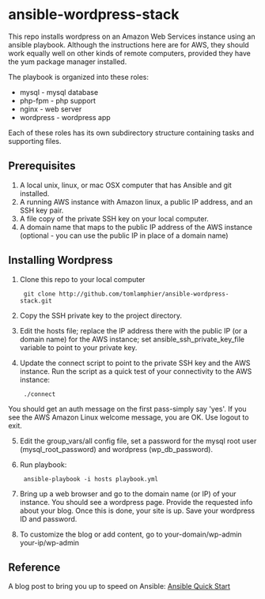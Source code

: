 # ansible-wordpress-stack
This repo installs wordpress on an Amazon Web Services instance using an ansible playbook. Although the instructions here are for AWS, they should work equally well on other kinds of remote computers, provided they have the yum package manager installed.  

The playbook is organized into these roles:
* mysql     - mysql database
* php-fpm   - php support
* nginx     - web server
* wordpress - wordpress app

Each of these roles has its own subdirectory structure containing tasks and supporting files.

## Prerequisites
1. A local unix, linux, or mac OSX computer that has Ansible and git installed.
2. A running AWS instance with Amazon linux, a public IP address,  and an SSH key pair.
3. A file copy of the private SSH key on your local computer.
4. A domain name that maps to the public IP address of the AWS instance (optional - you can use the public IP in place of a domain name)

## Installing Wordpress
1. Clone this repo to your local computer

        git clone http://github.com/tomlamphier/ansible-wordpress-stack.git
2. Copy the SSH private key to the project directory.
3. Edit the hosts file; replace the IP address there with the public IP (or a domain name) for the AWS instance; set ansible_ssh_private_key_file variable to point to your private key.
4. Update the connect script to point to the private SSH key and the AWS instance. Run the script as a quick test of your connectivity to the AWS instance:

        ./connect
You should get an auth message on the first pass-simply say 'yes'.  If you see the AWS Amazon Linux welcome message, you are OK. Use logout to exit.

5. Edit the group_vars/all config file, set a password for the mysql root user (mysql_root_password) and wordpress (wp_db_password).
6. Run playbook:

        ansible-playbook -i hosts playbook.yml
7. Bring up a web browser and go to the domain name (or IP) of your instance.  You should see a wordpress page.  Provide the requested info about your blog.  Once this is done, your site is up.  Save your wordpress ID and password.
8. To customize the blog or add content, go to
       your-domain/wp-admin
       your-ip/wp-admin

## Reference
A blog post to bring you up to speed on Ansible: [Ansible Quick Start](http://datasciex.com/?p=230)

